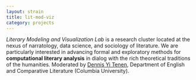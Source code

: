 ```yaml
---
layout: strain
title: lit-mod-viz
category: projects
---
```


<!-- A 75-100 word paragraph describing the motivation behind these projects -->

*Literary Modeling and Visualization Lab* is a research cluster located at the
nexus of narratology, data science, and sociology of literature. We are
particularly interested in advancing formal and exploratory methods for
**computational literary analysis** in dialog with the rich theoretical
traditions of the humanities. Moderated by [Dennis Yi Tenen][dt], Department
of English and Comparative Literature (Columbia University).

[dt]: http://denten.plaintext.in/
